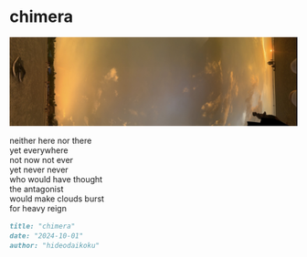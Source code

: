 # chimera
![chimera](images/chimera.jpeg)

neither here nor there<br/>
yet everywhere<br/>
not now not ever<br/>
yet never never<br/>
who would have thought<br/>
the antagonist<br/>
would make clouds burst<br/>
for heavy reign

```markdown
title: "chimera"
date: "2024-10-01"
author: "hideodaikoku"
```